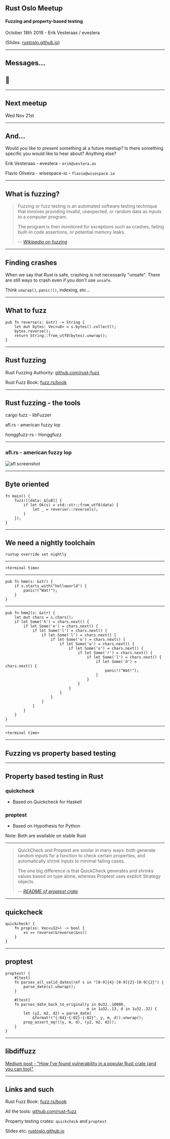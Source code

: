 ## Rust Oslo Meetup

#### Fuzzing and property-based testing

October 18th 2018 - Erik Vesteraas / evestera

(Slides: [rustoslo.github.io](https://rustoslo.github.io))

---

## Messages...

## 🍻

---

## Next meetup

Wed Nov 21st

---

## And...

Would you like to present something at a future meetup?
Is there something specific you would like to hear about?
Anything else?

Erik Vesteraas - evestera - `erik@vestera.as`

Flavio Oliveira - wisespace-io - `flavio@wisespace.io`

---

## What is fuzzing?

> Fuzzing or fuzz testing is an automated software testing technique that involves providing invalid, unexpected, or random data as inputs to a computer program.
>
> The program is then monitored for exceptions such as crashes, failing built-in code assertions, or potential memory leaks.
>
> -- *[Wikipedia on fuzzing](https://en.wikipedia.org/wiki/Fuzzing)*
---

## Finding crashes

When we say that Rust is safe, crashing is not necessarily "unsafe". There are still ways to crash even if you don't use `unsafe`.

Think `unwrap()`, `panic!()`, indexing, etc...

---

## What to fuzz

```
pub fn reverse(s: &str) -> String {
    let mut bytes: Vec<u8> = s.bytes().collect();
    bytes.reverse();
    return String::from_utf8(bytes).unwrap();
}
```

---

## Rust fuzzing

Rust Fuzzing Authority: [github.com/rust-fuzz](https://github.com/rust-fuzz)

Rust Fuzz Book: [fuzz.rs/book](https://fuzz.rs/book/)

---

## Rust fuzzing - the tools

cargo fuzz - libFuzzer

afl.rs - american fuzzy lop

honggfuzz-rs - Honggfuzz

---

### afl.rs - american fuzzy lop

![afl screenshot](afl-screenshot.png)

---

## Byte oriented

```
fn main() {
    fuzz!(|data: &[u8]| {
        if let Ok(s) = std::str::from_utf8(data) {
            let _ = reverser::reverse(s);
        }
    });
}
```

---

## We need a nightly toolchain

`rustup override set nightly`

---

`<terminal time>`

---

```
pub fn hmm(s: &str) {
    if s.starts_with("helloworld") {
        panic!("Wat!");
    }
}
```

---

```
pub fn hmm2(s: &str) {
    let mut chars = s.chars();
    if let Some('h') = chars.next() {
        if let Some('e') = chars.next() {
            if let Some('l') = chars.next() {
                if let Some('l') = chars.next() {
                    if let Some('o') = chars.next() {
                        if let Some('w') = chars.next() {
                            if let Some('o') = chars.next() {
                                if let Some('r') = chars.next() {
                                    if let Some('l') = chars.next() {
                                        if let Some('d') = chars.next() {
                                            panic!("Wat!");
                                        }
                                    }
                                }
                            }
                        }
                    }
                }
            }
        }
    }
}
```

---

`<terminal time>`

---

## Fuzzing vs property based testing

---

## Property based testing in Rust

### quickcheck

- Based on Quickcheck for Haskell

### proptest

- Based on Hypothesis for Python

Note: Both are available on stable Rust

---

> QuickCheck and Proptest are similar in many ways: both generate random inputs for a function to check certain properties, and automatically shrink inputs to minimal failing cases.
>
> The one big difference is that QuickCheck generates and shrinks values based on type alone, whereas Proptest uses explicit Strategy objects.
>
> -- *[README of proptest crate](https://github.com/AltSysrq/proptest/blob/ee53956395492c8172a6d437cb0d2962f6077572/README.md#differences-between-quickcheck-and-proptest)*

---

## quickcheck

```
quickcheck! {
    fn prop(xs: Vec<u32>) -> bool {
        xs == reverse(&reverse(&xs))
    }
}
```

---

## proptest

```
proptest! {
    #[test]
    fn parses_all_valid_dates(ref s in "[0-9]{4}-[0-9]{2}-[0-9]{2}") {
        parse_date(s).unwrap();
    }

    #[test]
    fn parses_date_back_to_original(y in 0u32..10000,
                                    m in 1u32..13, d in 1u32..32) {
        let (y2, m2, d2) = parse_date(
            &format!("{:04}-{:02}-{:02}", y, m, d)).unwrap();
        prop_assert_eq!((y, m, d), (y2, m2, d2));
    }
}
```

---

## libdiffuzz

[Medium post - "How I’ve found vulnerability in a popular Rust crate (and you can too)"](https://medium.com/@shnatsel/how-ive-found-vulnerability-in-a-popular-rust-crate-and-you-can-too-3db081a67fb)

---

## Links and such

Rust Fuzz Book: [fuzz.rs/book](https://fuzz.rs/book/)

All the tools: [github.com/rust-fuzz](https://github.com/rust-fuzz)

Property testing crates: `quickcheck` and `proptest`

Slides etc: [rustoslo.github.io](https://rustoslo.github.io/)
